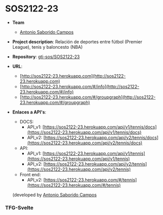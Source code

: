 # SOS2122-23
- **Team**
  - [Antonio Saborido Campos](https://github.com/Antoniiosc7)
- **Project description**: Relación de deportes entre fútbol (Premier League), tenis y baloncesto (NBA)
- **Repository**: [gti-sos/SOS2122-23](https://github.com/gti-sos/SOS2122-23)
- **URL**: 
    - [http://sos2122-23.herokuapp.com](http://sos2122-23.herokuapp.com) 
    - [http://sos2122-23.herokuapp.com/#/info](http://sos2122-23.herokuapp.com/#/info)
    - [http://sos2122-23.herokuapp.com/#/groupgraph](http://sos2122-23.herokuapp.com/#/groupgraph)
-  **Enlaces a API's**:
      - DOCS:
        - API_v1: [https://sos2122-23.herokuapp.com/api/v1/tennis/docs](https://sos2122-23.herokuapp.com/api/v1/tennis/docs)
        - API_v2: [https://sos2122-23.herokuapp.com/api/v2/tennis/docs](https://sos2122-23.herokuapp.com/api/v2/tennis/docs)
      - API: 
        - API_v1: [https://sos2122-23.herokuapp.com/api/v1/tennis](https://sos2122-23.herokuapp.com/api/v1/tennis)
        - API_v2: [https://sos2122-23.herokuapp.com/api/v2/tennis](https://sos2122-23.herokuapp.com/api/v2/tennis)
      - Front end:
        - API_v2: [https://sos2122-23.herokuapp.com/#/tennis](https://sos2122-23.herokuapp.com/#/tennis)

     (developed by [Antonio Saborido Campos](https://github.com/Antoniiosc7)

### TFG-Svelte
